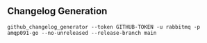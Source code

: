 ## Changelog Generation

```
github_changelog_generator --token GITHUB-TOKEN -u rabbitmq -p amqp091-go --no-unreleased --release-branch main
```
